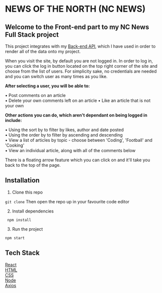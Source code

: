# NEWS OF THE NORTH (NC NEWS) #

## Welcome to the Front-end part to my NC News Full Stack project ##

This project integrates with my [Back-end API](https://github.com/roseymars/NC-News), which I have used in order to render all of the data onto my project.

When you visit the site, by default you are not logged in. In order to log in, you can click the log in button located on the top right corner of the site and choose from the list of users. For simplicity sake, no credentials are needed and you can switch user as many times as you like. 

**After selecting a user, you will be able to:**

• Post comments on an article  
• Delete your own comments left on an article
• Like an article that is not your own

**Other actions you can do, which aren't dependant on being logged in include:**

• Using the sort by to filter by likes, author and date posted  
• Using the order by to filter by ascending and descending  
• View a list of articles by topic - choose between 'Coding', 'Football' and 'Cooking'  
• View an individual article, along with all of the comments below  

There is a floating arrow feature which you can click on and it'll take you back to the top of the page. 

## Installation ##

1) Clone this repo

``
git clone
``
Then open the repo up in your favourite code editor 

2) Install dependencies

`` 
npm install
``

3) Run the project

``
npm start
``

## Tech Stack ##

[React](https://reactjs.org/)  
[HTML](https://html.spec.whatwg.org/multipage/)  
[CSS](https://www.w3.org/Style/CSS/Overview.en.html)  
[Node](https://nodejs.org/en/)  
[Axios](https://axios-http.com/)
